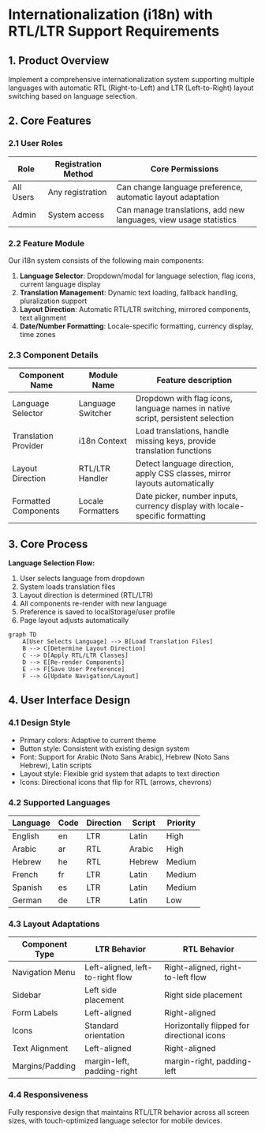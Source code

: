 # Internationalization (i18n) with RTL/LTR Support Requirements

## 1. Product Overview
Implement a comprehensive internationalization system supporting multiple languages with automatic RTL (Right-to-Left) and LTR (Left-to-Right) layout switching based on language selection.

## 2. Core Features

### 2.1 User Roles
| Role | Registration Method | Core Permissions |
|------|---------------------|------------------|
| All Users | Any registration | Can change language preference, automatic layout adaptation |
| Admin | System access | Can manage translations, add new languages, view usage statistics |

### 2.2 Feature Module
Our i18n system consists of the following main components:
1. **Language Selector**: Dropdown/modal for language selection, flag icons, current language display
2. **Translation Management**: Dynamic text loading, fallback handling, pluralization support
3. **Layout Direction**: Automatic RTL/LTR switching, mirrored components, text alignment
4. **Date/Number Formatting**: Locale-specific formatting, currency display, time zones

### 2.3 Component Details
| Component Name | Module Name | Feature description |
|----------------|-------------|---------------------|
| Language Selector | Language Switcher | Dropdown with flag icons, language names in native script, persistent selection |
| Translation Provider | i18n Context | Load translations, handle missing keys, provide translation functions |
| Layout Direction | RTL/LTR Handler | Detect language direction, apply CSS classes, mirror layouts automatically |
| Formatted Components | Locale Formatters | Date picker, number inputs, currency display with locale-specific formatting |

## 3. Core Process

**Language Selection Flow:**
1. User selects language from dropdown
2. System loads translation files
3. Layout direction is determined (RTL/LTR)
4. All components re-render with new language
5. Preference is saved to localStorage/user profile
6. Page layout adjusts automatically

```mermaid
graph TD
    A[User Selects Language] --> B[Load Translation Files]
    B --> C[Determine Layout Direction]
    C --> D[Apply RTL/LTR Classes]
    D --> E[Re-render Components]
    E --> F[Save User Preference]
    F --> G[Update Navigation/Layout]
```

## 4. User Interface Design

### 4.1 Design Style
- Primary colors: Adaptive to current theme
- Button style: Consistent with existing design system
- Font: Support for Arabic (Noto Sans Arabic), Hebrew (Noto Sans Hebrew), Latin scripts
- Layout style: Flexible grid system that adapts to text direction
- Icons: Directional icons that flip for RTL (arrows, chevrons)

### 4.2 Supported Languages
| Language | Code | Direction | Script | Priority |
|----------|------|-----------|--------|---------|
| English | en | LTR | Latin | High |
| Arabic | ar | RTL | Arabic | High |
| Hebrew | he | RTL | Hebrew | Medium |
| French | fr | LTR | Latin | Medium |
| Spanish | es | LTR | Latin | Medium |
| German | de | LTR | Latin | Low |

### 4.3 Layout Adaptations
| Component Type | LTR Behavior | RTL Behavior |
|----------------|--------------|-------------|
| Navigation Menu | Left-aligned, left-to-right flow | Right-aligned, right-to-left flow |
| Sidebar | Left side placement | Right side placement |
| Form Labels | Left-aligned | Right-aligned |
| Icons | Standard orientation | Horizontally flipped for directional icons |
| Text Alignment | Left-aligned | Right-aligned |
| Margins/Padding | margin-left, padding-right | margin-right, padding-left |

### 4.4 Responsiveness
Fully responsive design that maintains RTL/LTR behavior across all screen sizes, with touch-optimized language selector for mobile devices.
